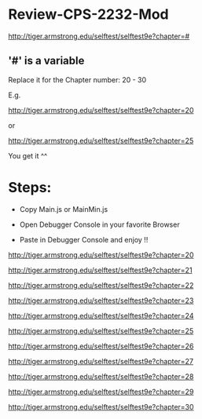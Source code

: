 ﻿# Review-CPS-2232-Mod

http://tiger.armstrong.edu/selftest/selftest9e?chapter=#

## '#' is a variable
Replace it for the Chapter number:
20 - 30

E.g. 

  http://tiger.armstrong.edu/selftest/selftest9e?chapter=20
  
  or
  
  http://tiger.armstrong.edu/selftest/selftest9e?chapter=25
  
You get it ^^

# Steps:

- Copy Main.js or MainMin.js

- Open Debugger Console in your favorite Browser

- Paste in Debugger Console and enjoy !!




http://tiger.armstrong.edu/selftest/selftest9e?chapter=20

http://tiger.armstrong.edu/selftest/selftest9e?chapter=21

http://tiger.armstrong.edu/selftest/selftest9e?chapter=22

http://tiger.armstrong.edu/selftest/selftest9e?chapter=23

http://tiger.armstrong.edu/selftest/selftest9e?chapter=24

http://tiger.armstrong.edu/selftest/selftest9e?chapter=25

http://tiger.armstrong.edu/selftest/selftest9e?chapter=26

http://tiger.armstrong.edu/selftest/selftest9e?chapter=27

http://tiger.armstrong.edu/selftest/selftest9e?chapter=28

http://tiger.armstrong.edu/selftest/selftest9e?chapter=29

http://tiger.armstrong.edu/selftest/selftest9e?chapter=30
